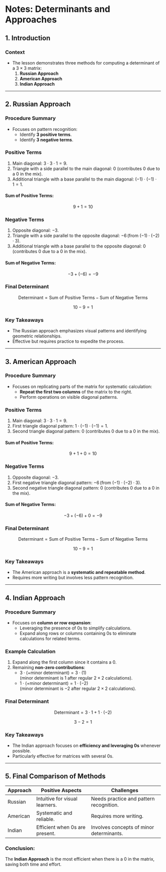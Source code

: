 # Notes: Determinants and Approaches

## 1. Introduction

### Context
- The lesson demonstrates three methods for computing a determinant of a $3 \times 3$ matrix:
    1. **Russian Approach**
    2. **American Approach**
    3. **Indian Approach**

---

## 2. Russian Approach

### Procedure Summary
- Focuses on pattern recognition:
    - Identify **3 positive terms**.
    - Identify **3 negative terms**.

### Positive Terms
1. Main diagonal: $3 \cdot 3 \cdot 1 = 9$.
2. Triangle with a side parallel to the main diagonal: $0$ (contributes $0$ due to a $0$ in the mix).
3. Additional triangle with a base parallel to the main diagonal: $(-1) \cdot (-1) \cdot 1 = 1$.

#### Sum of Positive Terms:  
$$
9 + 1 = 10
$$

### Negative Terms
1. Opposite diagonal: $-3$.
2. Triangle with a side parallel to the opposite diagonal: $-6 \, \text{(from } (-1) \cdot (-2) \cdot 3)$.
3. Additional triangle with a base parallel to the opposite diagonal: $0$ (contributes $0$ due to a $0$ in the mix).

#### Sum of Negative Terms:  
$$
-3 + (-6) = -9
$$

### Final Determinant
$$
\text{Determinant} = \text{Sum of Positive Terms} - \text{Sum of Negative Terms}
$$  

$$
10 - 9 = 1
$$

### Key Takeaways
- The Russian approach emphasizes visual patterns and identifying geometric relationships.  
- Effective but requires practice to expedite the process.

---

## 3. American Approach

### Procedure Summary
- Focuses on replicating parts of the matrix for systematic calculation:
    - **Repeat the first two columns** of the matrix to the right.
    - Perform operations on visible diagonal patterns.

### Positive Terms
1. Main diagonal: $3 \cdot 3 \cdot 1 = 9$.
2. First triangle diagonal pattern: $1 \cdot (-1) \cdot (-1) = 1$.
3. Second triangle diagonal pattern: $0$ (contributes $0$ due to a $0$ in the mix).

#### Sum of Positive Terms:  
$$
9 + 1 + 0 = 10
$$

### Negative Terms
1. Opposite diagonal: $-3$.
2. First negative triangle diagonal pattern: $-6 \, \text{(from } (-1) \cdot (-2) \cdot 3)$.
3. Second negative triangle diagonal pattern: $0$ (contributes $0$ due to a $0$ in the mix).

#### Sum of Negative Terms:  
$$
-3 + (-6) + 0 = -9
$$

### Final Determinant
$$
\text{Determinant} = \text{Sum of Positive Terms} - \text{Sum of Negative Terms}
$$

$$
10 - 9 = 1
$$

### Key Takeaways
- The American approach is a **systematic and repeatable method**.  
- Requires more writing but involves less pattern recognition.

---

## 4. Indian Approach

### Procedure Summary
- Focuses on **column or row expansion**:
    - Leveraging the presence of $0$s to simplify calculations.
    - Expand along rows or columns containing $0$s to eliminate calculations for related terms.

### Example Calculation
1. Expand along the first column since it contains a $0$.  
2. Remaining **non-zero contributions**:
    - $3 \cdot (+ \text{minor determinant}) = 3 \cdot (1)$  
        (minor determinant is $1$ after regular $2 \times 2$ calculations).  
    - $1 \cdot (+ \text{minor determinant}) = 1 \cdot (-2)$  
        (minor determinant is $-2$ after regular $2 \times 2$ calculations).

### Final Determinant
$$
\text{Determinant} = 3 \cdot 1 + 1 \cdot (-2)
$$

$$
3 - 2 = 1
$$

### Key Takeaways
- The Indian approach focuses on **efficiency and leveraging $0$s** whenever possible.
- Particularly effective for matrices with several $0$s.

---

## 5. Final Comparison of Methods

| Approach  | Positive Aspects                     | Challenges                         |
|-----------|--------------------------------------|------------------------------------|
| Russian   | Intuitive for visual learners.       | Needs practice and pattern recognition. |
| American  | Systematic and reliable.            | Requires more writing.            |
| Indian    | Efficient when $0$s are present.    | Involves concepts of minor determinants. |

### Conclusion:  
The **Indian Approach** is the most efficient when there is a $0$ in the matrix, saving both time and effort.